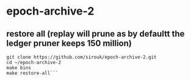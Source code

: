 # epoch-archive-2

## restore all (replay will prune as by defaultt the ledger pruner keeps 150 million)
```cd ~
git clone https://github.com/sirouk/epoch-archive-2.git
cd ~/epoch-archive-2
make bins
make restore-all```
